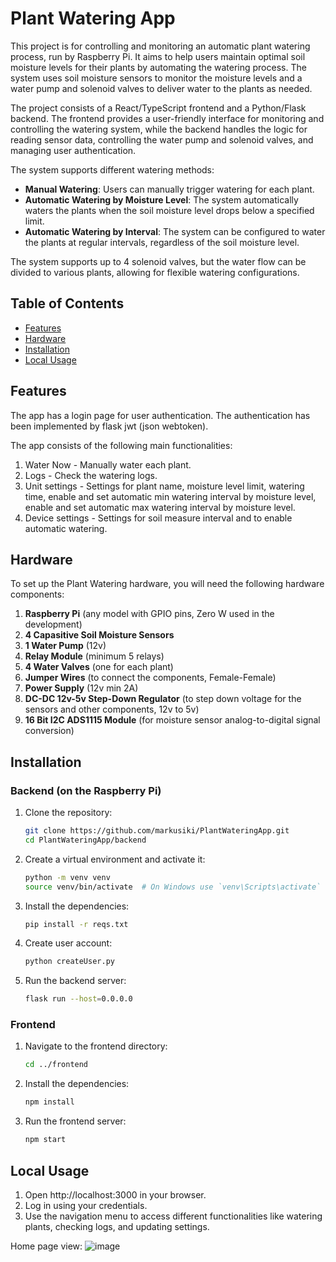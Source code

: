 # Plant Watering App

This project is for controlling and monitoring an automatic plant watering process, run by Raspberry Pi. It aims to help users maintain optimal soil moisture levels for their plants by automating the watering process. The system uses soil moisture sensors to monitor the moisture levels and a water pump and solenoid valves to deliver water to the plants as needed.

The project consists of a React/TypeScript frontend and a Python/Flask backend. The frontend provides a user-friendly interface for monitoring and controlling the watering system, while the backend handles the logic for reading sensor data, controlling the water pump and solenoid valves, and managing user authentication.

The system supports different watering methods:
- **Manual Watering**: Users can manually trigger watering for each plant.
- **Automatic Watering by Moisture Level**: The system automatically waters the plants when the soil moisture level drops below a specified limit.
- **Automatic Watering by Interval**: The system can be configured to water the plants at regular intervals, regardless of the soil moisture level.

The system supports up to 4 solenoid valves, but the water flow can be divided to various plants, allowing for flexible watering configurations.

## Table of Contents

- [Features](#features)
- [Hardware](#hardware)
- [Installation](#installation)
- [Local Usage](#local-usage)

## Features

The app has a login page for user authentication. The authentication has been implemented by flask jwt (json webtoken).

The app consists of the following main functionalities:

1. Water Now - Manually water each plant.
2. Logs - Check the watering logs.
3. Unit settings - Settings for plant name, moisture level limit, watering time, enable and set automatic min watering interval by moisture level, enable and set automatic max watering interval by moisture level.
4. Device settings - Settings for soil measure interval and to enable automatic watering.

## Hardware

To set up the Plant Watering hardware, you will need the following hardware components:

1. **Raspberry Pi** (any model with GPIO pins, Zero W used in the development)
2. **4 Capasitive Soil Moisture Sensors**
3. **1 Water Pump** (12v)
4. **Relay Module** (minimum 5 relays)
5. **4 Water Valves** (one for each plant)
6. **Jumper Wires** (to connect the components, Female-Female)
7. **Power Supply** (12v min 2A)
8. **DC-DC 12v-5v Step-Down Regulator** (to step down voltage for the sensors and other components, 12v to 5v)
9. **16 Bit I2C ADS1115 Module** (for moisture sensor analog-to-digital signal conversion)

## Installation

### Backend (on the Raspberry Pi)

1. Clone the repository:

   ```sh
   git clone https://github.com/markusiki/PlantWateringApp.git
   cd PlantWateringApp/backend
   ```

2. Create a virtual environment and activate it:

   ```sh
   python -m venv venv
   source venv/bin/activate  # On Windows use `venv\Scripts\activate`
   ```

3. Install the dependencies:

   ```sh
   pip install -r reqs.txt
   ```

4. Create user account:

   ```sh
   python createUser.py
   ```

5. Run the backend server:
   ```sh
   flask run --host=0.0.0.0
   ```

### Frontend

1. Navigate to the frontend directory:

   ```sh
   cd ../frontend
   ```

2. Install the dependencies:

   ```sh
   npm install
   ```

3. Run the frontend server:
   ```sh
   npm start
   ```

## Local Usage

1. Open http://localhost:3000 in your browser.
2. Log in using your credentials.
3. Use the navigation menu to access different functionalities like watering plants, checking logs, and updating settings.

Home page view:
![image](https://github.com/markusiki/PlantWateringApp/assets/110092345/c86a7ca4-dcef-4b7b-8042-5cf24921d38d)
